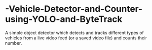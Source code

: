 # -Vehicle-Detector-and-Counter-using-YOLO-and-ByteTrack
A simple object detector which detects and tracks different types of vehicles from a live video feed (or a saved video file) and counts their number. 
